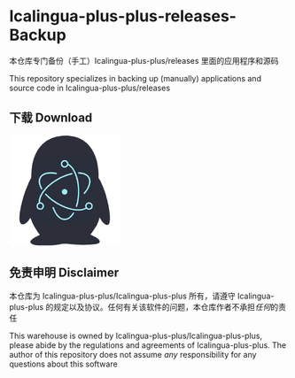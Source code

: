 # Icalingua-plus-plus-releases-Backup

本仓库专门备份（手工）Icalingua-plus-plus/releases 里面的应用程序和源码

This repository specializes in backing up (manually) applications and source code in Icalingua-plus-plus/releases

## 下载 Download

[![](/Icalingua%2B%2B/content/D.png)](https://zkitefly.github.io/Icalingua-plus-plus-releases-Backup/Icalingua%2B%2B/content/README.html)

## 免责申明 Disclaimer

本仓库为 Icalingua-plus-plus/Icalingua-plus-plus 所有，请遵守 Icalingua-plus-plus 的规定以及协议。任何有关该软件的问题，本仓库作者不承担*任何*的责任

This warehouse is owned by Icalingua-plus-plus/Icalingua-plus-plus, please abide by the regulations and agreements of Icalingua-plus-plus. The author of this repository does not assume *any* responsibility for any questions about this software